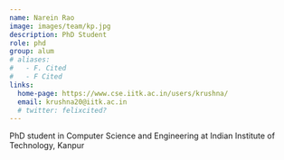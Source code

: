 ```yaml
---
name: Narein Rao
image: images/team/kp.jpg
description: PhD Student
role: phd
group: alum
# aliases:
#   - F. Cited
#   - F Cited
links:
  home-page: https://www.cse.iitk.ac.in/users/krushna/
  email: krushna20@iitk.ac.in
  # twitter: felixcited?
---
```


PhD student in Computer Science and Engineering at Indian Institute of Technology, Kanpur
